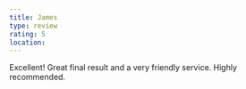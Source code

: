 ```yaml
---
title: James
type: review
rating: 5
location: 
---
```


Excellent! Great final result and a very friendly service. Highly recommended.
